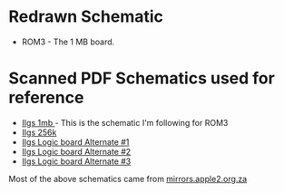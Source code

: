 # Redrawn Schematic
* ROM3 - The 1 MB board.

# Scanned PDF Schematics used for reference
* [IIgs 1mb ](https://mirrors.apple2.org.za/ftp.apple.asimov.net/documentation/hardware/schematics/Apple_IIgs_1MB_Schematic.pdf) - This is the schematic I'm following for ROM3
* [IIgs 256k](https://mirrors.apple2.org.za/ftp.apple.asimov.net/documentation/hardware/schematics/Apple_IIgs_256K_Schematic.pdf)
* [IIgs Logic board Alternate #1](https://mirrors.apple2.org.za/ftp.apple.asimov.net/documentation/hardware/schematics/Apple%20IIGS%20Main%20Logic%20Board%20Schematic.pdf)
* [IIgs Logic board Alternate #2](https://mirrors.apple2.org.za/ftp.apple.asimov.net/documentation/hardware/schematics/Apple%20IIgs%20schematic.pdf)
* [IIgs Logic board Alternate #3](https://mirrors.apple2.org.za/ftp.apple.asimov.net/documentation/hardware/schematics/Schematic%20Diagram%20of%20the%20Apple%20IIgs.pdf)

Most of the above schematics came from [mirrors.apple2.org.za](https://mirrors.apple2.org.za/ftp.apple.asimov.net/documentation/hardware/schematics/)
